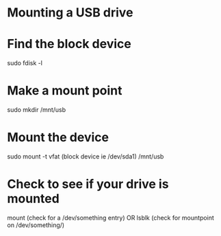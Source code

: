 Mounting a USB drive
====================

Find the block device
====================
sudo fdisk -l

Make a mount point
====================
sudo mkdir /mnt/usb

Mount the device
====================
sudo mount -t vfat (block device ie /dev/sda1) /mnt/usb

Check to see if your drive is mounted
=====================================
mount (check for a /dev/something entry) OR lsblk (check for mountpoint on /dev/something/)

